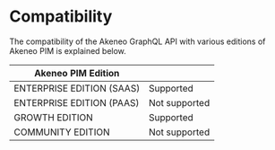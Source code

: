 # Compatibility

The compatibility of the Akeneo GraphQL API with various editions of Akeneo PIM is explained below.

| Akeneo PIM Edition        |               |
|---------------------------|---------------|
| ENTERPRISE EDITION (SAAS) | Supported     |
| ENTERPRISE EDITION (PAAS) | Not supported |
| GROWTH EDITION            | Supported     |
| COMMUNITY EDITION         | Not supported |